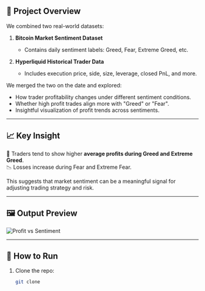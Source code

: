 ## 🧠 Project Overview

We combined two real-world datasets:

1. **Bitcoin Market Sentiment Dataset**
   - Contains daily sentiment labels: Greed, Fear, Extreme Greed, etc.

2. **Hyperliquid Historical Trader Data**
   - Includes execution price, side, size, leverage, closed PnL, and more.

We merged the two on the date and explored:

- How trader profitability changes under different sentiment conditions.
- Whether high profit trades align more with "Greed" or "Fear".
- Insightful visualization of profit trends across sentiments.

---

## 📈 Key Insight

📌 Traders tend to show higher **average profits during Greed and Extreme Greed**.  
📉 Losses increase during Fear and Extreme Fear.

This suggests that market sentiment can be a meaningful signal for adjusting trading strategy and risk.

---

## 🖼️ Output Preview

![Profit vs Sentiment](outputs/profit_vs_sentiment.png)

---

## 🚀 How to Run

1. Clone the repo:
   ```bash
   git clone 
   
